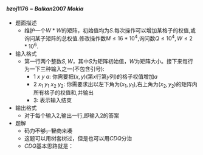#### $bzoj1176-Balkan2007\ Mokia$

* 题面描述
  * 维护一个$W*W$的矩阵，初始值均为$S$.每次操作可以增加某格子的权值,或询问某子矩阵的总权值.修改操作数$M\leq16*10^4$,询问数$Q\leq10^4,W\leq2*10^6$.
* 输入格式
  * 第一行两个整数$S,W$，其中$S$为矩阵初始值，$W$为矩阵大小。接下来每行为一下三种输入之一(不包含引号):
    * $1\ x\ y\ a:$ 你需要把$(x,y)$(第$x$行第$y$列)的格子权值增加$a$
    * $2\ x_1\ y_1\ x_2\ y_2:$ 你需要求出以左下角为$(x_1,y_1)$,右上角为$(x_2,y_2)$的矩阵内所有格子的权值和,并输出
    * $3:$ 表示输入结束
* 输出格式
  * 对于每个输入$2$,输出一行,即输入$2$的答案
* 题解
  * ~~码力不够，智商来凑~~
  * 这题可以用树套树过，但是也可以用$CDQ$分治
  * $CDQ$基本思路就是：



